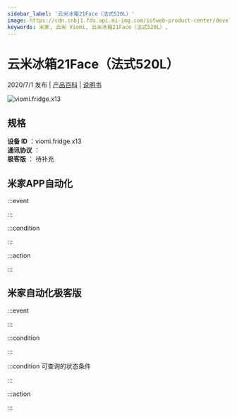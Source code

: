 ```yaml
---
sidebar_label: '云米冰箱21Face（法式520L）'
image: https://cdn.cnbj1.fds.api.mi-img.com/iotweb-product-center/developer_1588150690389l7Ooz6lB.png?GalaxyAccessKeyId=AKVGLQWBOVIRQ3XLEW&Expires=9223372036854775807&Signature=yVFEIxB89KD6nbmH5UXOzFpCS5o=
keywords: 米家, 云米 Viomi, 云米冰箱21Face（法式520L）, 
---
```

# 云米冰箱21Face（法式520L）

2020/7/1 发布 | [产品百科](https://home.mi.com/webapp/content/baike/product/index.html?model=viomi.fridge.x13/) | [说明书](https://home.mi.com/views/introduction.html?model=viomi.fridge.x13&region=cn)

![viomi.fridge.x13](https://cdn.cnbj1.fds.api.mi-img.com/iotweb-product-center/developer_1588150690389l7Ooz6lB.png?GalaxyAccessKeyId=AKVGLQWBOVIRQ3XLEW&Expires=9223372036854775807&Signature=yVFEIxB89KD6nbmH5UXOzFpCS5o=)

## 规格  
> 
**设备 ID** ：viomi.fridge.x13  
**通讯协议** ：  
**极客版**  ： 待补充 


## 米家APP自动化  

:::event  

:::

:::condition  

:::

:::action   

:::

## 米家自动化极客版  

:::event  

:::

:::condition  

:::

:::condition 可查询的状态条件  

:::

:::action  

:::

        
